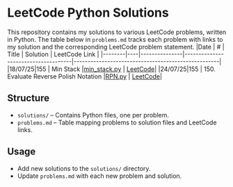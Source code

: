 # LeetCode Python Solutions

This repository contains my solutions to various LeetCode problems, written in Python. The table below in `problems.md` tracks each problem with links to my solution and the corresponding LeetCode problem statement.
|Date    | #  | Title         | Solution                            | LeetCode Link                                      |
|--------|----|---------------|-------------------------------------|----------------------------------------------------|
|18/07/25|155 |  Min Stack    |[min_stack.py](solutions/min_stack.py) |  [LeetCode](https://leetcode.com/problems/min-stack/description/)| 
|24/07/25|155 |  150. Evaluate Reverse Polish Notation    |[RPN.py](solutions/RPN.py) |  [LeetCode](https://leetcode.com/problems/evaluate-reverse-polish-notation/description/)| 
## Structure

- `solutions/` – Contains Python files, one per problem.
- `problems.md` – Table mapping problems to solution files and LeetCode links.

## Usage

- Add new solutions to the `solutions/` directory.
- Update `problems.md` with each new problem and solution.
